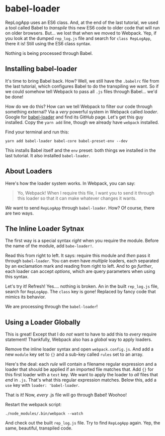 # babel-loader

RepLogApp uses an ES6 class. And, at the end of the last tutorial, we used a
tool called Babel to *transpile* this new ES6 code to older code that will run
on older browsers. But... we lost that when we moved to Webpack. Yep, if you look
at the dumped `rep_log.js` file and search for `class RepLogApp`, there it is!
Still using the ES6 class syntax.

Nothing is being processed through Babel.

## Installing babel-loader

It's time to bring Babel back. How? Well, we still have the `.babelrc` file from
the last tutorial, which configures Babel to do the transpiling we want. So if we
could somehow tell Webpack to pass all `.js` files through Babel... we'd be done!

How do we do this? How can we tell Webpack to filter our code through something
external? Via a *very* powerful system in Webpack called *loader*. Google for
[babel-loader](https://github.com/babel/babel-loader) and find its GitHub page.
Let's get this guy installed. Copy the `yarn add` line, though we already have
`webpack` installed.

Find your terminal and run this:

```terminal
yarn add babel-loader babel-core babel-preset-env --dev
```

This installs Babel itself and the `env` preset: both things we installed in the
last tutorial. It also installed `babel-loader`.

## About Loaders

Here's how the loader system works. In Webpack, you can say:

> Yo, Webpack! When I require this file, I want you to send it through this loader
> so that it can make whatever changes it wants.

*We* want to send `RepLogApp` through `babel-loader`. How? Of course, there are
two ways.

## The Inline Loader Sytnax

The first way is a special syntax *right* when you require the module. Before the
name of the module, add `babe-loader!`.

Read this from right to left. It says: require this module and *then* pass it through
`babel-loader`. You can even have *multiple* loaders, each separated by an exclamation
mark and reading from right to left. And to go *further*, each loader can accept
*options*, which are query parameters when using this syntax.

Let's try it! Refresh! Yes.... nothing is broken. An in the built `rep_log.js` file,
search for `RepLogApp`. The `class` key is gone! Replaced by fancy code that mimics
its behavior.

We are processing through the `babel-loader`!

## Using a Loader Globally

This is great! Except that I do *not* want to have to add this to *every* require
statement! Thankfully, Webpack also has a *global* way to apply loaders.

Remove the inline loader syntax and open `webpack.config.js`. And add a new `module`
key set to `{}` and a sub-key called `rules` set to an array.

Here's the deal: each *rule* will contain a filename regular expression and a loader
that should be applied if an imported file matches that. Add `{}` for this first
loader with a `test` key. We want to apply the loader to *all* files that *end*
in `.js`. That's what this regular expression matches. Below this, add a `use` key
with `loader: 'babel-loader`.

That is it! Now, *every* .js file will go through Babel! Woohoo!

Restart the webpack script:

```terminal-silent
./node_modules/.bin/webpack --watch
```

And check out the built `rep_log.js` file. Try to find `RepLogApp` again. Yep, the
same, beautiful, transpiled code.
